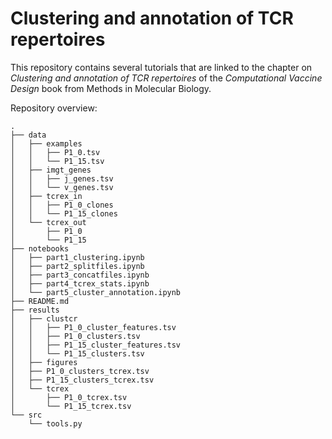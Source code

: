 # Clustering and annotation of TCR repertoires
This repository contains several tutorials that are linked to the chapter on *Clustering and annotation of TCR repertoires* of the *Computational Vaccine Design* book from Methods in Molecular Biology.

Repository overview:

```
.
├── data
│   ├── examples
│   │   ├── P1_0.tsv
│   │   └── P1_15.tsv
│   ├── imgt_genes
│   │   ├── j_genes.tsv
│   │   └── v_genes.tsv
│   ├── tcrex_in
│   │   ├── P1_0_clones
│   │   └── P1_15_clones
│   └── tcrex_out
│       ├── P1_0
│       └── P1_15
├── notebooks
│   ├── part1_clustering.ipynb
│   ├── part2_splitfiles.ipynb
│   ├── part3_concatfiles.ipynb
│   ├── part4_tcrex_stats.ipynb
│   └── part5_cluster_annotation.ipynb
├── README.md
├── results
│   ├── clustcr
│   │   ├── P1_0_cluster_features.tsv
│   │   ├── P1_0_clusters.tsv
│   │   ├── P1_15_cluster_features.tsv
│   │   └── P1_15_clusters.tsv
│   ├── figures
│   ├── P1_0_clusters_tcrex.tsv
│   ├── P1_15_clusters_tcrex.tsv
│   └── tcrex
│       ├── P1_0_tcrex.tsv
│       └── P1_15_tcrex.tsv
└── src
    └── tools.py
```

